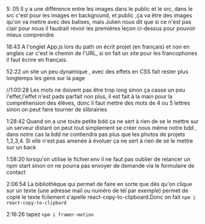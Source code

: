 5: 05 Il y a une différence entre les images dans le public et le src, dans le src c'est pour les images en background, et public ,ça va être des images qu'on va mettre avec des balises, mais Julien nous dit que si ce n'est pas clair pour nous il faudrait revoir les premières leçon ci-dessus pour pouvoir mieux comprendre

18:43 A l'onglet App.js lors du path on écrit projet (en français) et non en anglais car c'est le chemin de l'URL, si on fait un site pour les francophones il faut écrire en français.

52:22 un site un peu dynamique , avec des effets en CSS fait rester plus longtemps les gens sur la page

//1:00:28 Les mots ne doivent pas être trop long sinon ça casse un peu l'effet,l'effet n'est pads parfait non plus, il est fait à la main pour la compréhension des élèves, donc il faut mettre des mots de 4 ou 5 lettres sinon on peut faire tourner de slibrairies

1:28:42 Quand on a une toute petite bdd ça ne sert à rien de se le mettre sur un serveur distant on peut tout simplement se créer nous même notre bdd , dans notre cas la bdd ne contiendra pas plus que les photos de projets 1,2,3,4. Si elle n'est pas amenée à évoluer ça ne sert à rien de se le mettre sur un back

1:58:20 lorsqu'on utilise le fichier.env il ne faut pas oublier de relancer un npm start sinon on ne pourra pas envoyer de demande via le formulaire de contact

2:06:54 La bibliothèque qui permet de faire en sorte que dès qu'on clique sur un texte (une adresse mail ou numéro de tél par exemple) permet de copié le texte fcilement s'apelle react-copy-to-clipboard.Donc on fait `npm i react-copy-to-clipbard`

2:16:26 tapez `npm i framer-motion`
